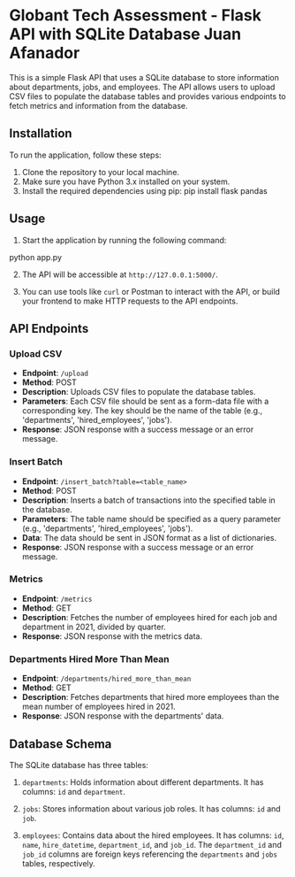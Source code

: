 # Globant Tech Assessment - Flask API with SQLite Database Juan Afanador

This is a simple Flask API that uses a SQLite database to store information about departments, jobs, and employees. The API allows users to upload CSV files to populate the database tables and provides various endpoints to fetch metrics and information from the database.

## Installation

To run the application, follow these steps:

1. Clone the repository to your local machine.
2. Make sure you have Python 3.x installed on your system.
3. Install the required dependencies using pip:
pip install flask pandas


## Usage

1. Start the application by running the following command:

python app.py


2. The API will be accessible at `http://127.0.0.1:5000/`.

3. You can use tools like `curl` or Postman to interact with the API, or build your frontend to make HTTP requests to the API endpoints.

## API Endpoints

### Upload CSV

- **Endpoint**: `/upload`
- **Method**: POST
- **Description**: Uploads CSV files to populate the database tables.
- **Parameters**: Each CSV file should be sent as a form-data file with a corresponding key. The key should be the name of the table (e.g., 'departments', 'hired_employees', 'jobs').
- **Response**: JSON response with a success message or an error message.

### Insert Batch

- **Endpoint**: `/insert_batch?table=<table_name>`
- **Method**: POST
- **Description**: Inserts a batch of transactions into the specified table in the database.
- **Parameters**: The table name should be specified as a query parameter (e.g., 'departments', 'hired_employees', 'jobs').
- **Data**: The data should be sent in JSON format as a list of dictionaries.
- **Response**: JSON response with a success message or an error message.

### Metrics

- **Endpoint**: `/metrics`
- **Method**: GET
- **Description**: Fetches the number of employees hired for each job and department in 2021, divided by quarter.
- **Response**: JSON response with the metrics data.

### Departments Hired More Than Mean

- **Endpoint**: `/departments/hired_more_than_mean`
- **Method**: GET
- **Description**: Fetches departments that hired more employees than the mean number of employees hired in 2021.
- **Response**: JSON response with the departments' data.

## Database Schema

The SQLite database has three tables:

1. `departments`: Holds information about different departments. It has columns: `id` and `department`.

2. `jobs`: Stores information about various job roles. It has columns: `id` and `job`.

3. `employees`: Contains data about the hired employees. It has columns: `id`, `name`, `hire_datetime`, `department_id`, and `job_id`. The `department_id` and `job_id` columns are foreign keys referencing the `departments` and `jobs` tables, respectively.
